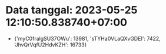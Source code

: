 # Data tanggal: 2023-05-25 12:10:50.838740+07:00

* {'myC0fralgSU37OWu': 13981, 'sTYHa0VLaQXvGDEI': 7422, 'JhvQrVqfU2HdvKZH': 16733}
